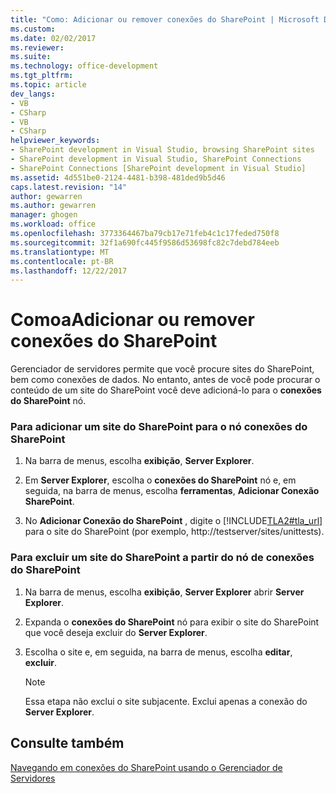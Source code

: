 ```yaml
---
title: "Como: Adicionar ou remover conexões do SharePoint | Microsoft Docs"
ms.custom: 
ms.date: 02/02/2017
ms.reviewer: 
ms.suite: 
ms.technology: office-development
ms.tgt_pltfrm: 
ms.topic: article
dev_langs:
- VB
- CSharp
- VB
- CSharp
helpviewer_keywords:
- SharePoint development in Visual Studio, browsing SharePoint sites
- SharePoint development in Visual Studio, SharePoint Connections
- SharePoint Connections [SharePoint development in Visual Studio]
ms.assetid: 4d551be0-2124-4481-b398-481ded9b5d46
caps.latest.revision: "14"
author: gewarren
ms.author: gewarren
manager: ghogen
ms.workload: office
ms.openlocfilehash: 3773364467ba79cb17e71feb4c1c17feded750f8
ms.sourcegitcommit: 32f1a690fc445f9586d53698fc82c7debd784eeb
ms.translationtype: MT
ms.contentlocale: pt-BR
ms.lasthandoff: 12/22/2017
---
```

# <a name="how-to-add-or-remove-sharepoint-connections"></a>ComoaAdicionar ou remover conexões do SharePoint
  Gerenciador de servidores permite que você procure sites do SharePoint, bem como conexões de dados. No entanto, antes de você pode procurar o conteúdo de um site do SharePoint você deve adicioná-lo para o **conexões do SharePoint** nó.  
  
### <a name="to-add-a-sharepoint-site-to-the-sharepoint-connections-node"></a>Para adicionar um site do SharePoint para o nó conexões do SharePoint  
  
1.  Na barra de menus, escolha **exibição**, **Server Explorer**.  
  
2.  Em **Server Explorer**, escolha o **conexões do SharePoint** nó e, em seguida, na barra de menus, escolha **ferramentas**, **Adicionar Conexão SharePoint**.  
  
3.  No **Adicionar Conexão do SharePoint** , digite o [!INCLUDE[TLA2#tla_url](../sharepoint/includes/tla2sharptla-url-md.md)] para o site do SharePoint (por exemplo, http://testserver/sites/unittests).  
  
### <a name="to-delete-a-sharepoint-site-from-the-sharepoint-connections-node"></a>Para excluir um site do SharePoint a partir do nó de conexões do SharePoint  
  
1.  Na barra de menus, escolha **exibição**, **Server Explorer** abrir **Server Explorer**.  
  
2.  Expanda o **conexões do SharePoint** nó para exibir o site do SharePoint que você deseja excluir do **Server Explorer**.  
  
3.  Escolha o site e, em seguida, na barra de menus, escolha **editar**, **excluir**.  
  
    > [!NOTE]  
    >  Essa etapa não exclui o site subjacente. Exclui apenas a conexão do **Server Explorer**.  
  
## <a name="see-also"></a>Consulte também  
 [Navegando em conexões do SharePoint usando o Gerenciador de Servidores](../sharepoint/browsing-sharepoint-connections-using-server-explorer.md)  
  
  